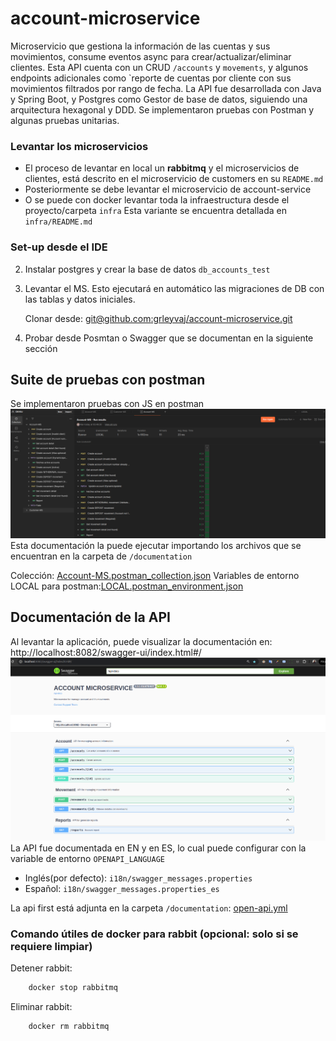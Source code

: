 # account-microservice
Microservicio que gestiona la información de las cuentas y sus movimientos, consume eventos async para crear/actualizar/eliminar clientes.
Esta API cuenta con un CRUD `/accounts` y `movements`, y algunos endpoints adicionales como `reporte de cuentas por cliente con sus movimientos filtrados por rango de fecha.
La API fue desarrollada con Java y Spring Boot, y Postgres como Gestor de base de datos, siguiendo una arquitectura hexagonal y DDD.
Se implementaron pruebas con Postman y algunas pruebas unitarias.

### Levantar los microservicios
- El proceso de levantar en local un **rabbitmq** y el microservicios de clientes, está descrito en el microservicio de customers en su `README.md`
- Posteriormente se debe levantar el microservicio de account-service
- O se puede con docker levantar toda la infraestructura desde el proyecto/carpeta `infra`
  Esta variante se encuentra detallada en `infra/README.md`

### Set-up desde el IDE
2. Instalar postgres y crear la base de datos `db_accounts_test`

3. Levantar el MS. Esto ejecutará en automático las migraciones de DB con las tablas y datos iniciales.

    Clonar desde:
   [git@github.com:grleyvaj/account-microservice.git](git@github.com:grleyvaj/account-microservice.git)

4. Probar desde Posmtan o Swagger que se documentan en la siguiente sección

## Suite de pruebas con postman
Se implementaron pruebas con JS en postman
![postman-suite.png](docuementation/postman-suite.png)
Esta documentación la puede ejecutar importando los archivos que se encuentran en la carpeta de `/documentation`

Colección:
[Account-MS.postman_collection.json](docuementation/Account-MS.postman_collection.json)
Variables de entorno LOCAL para postman:[LOCAL.postman_environment.json](docuementation/LOCAL.postman_environment.json)

## Documentación de la API
Al levantar la aplicación, puede visualizar la documentación en: http://localhost:8082/swagger-ui/index.html#/
![Swagger.png](docuementation/swagger.png)
La API fue documentada en EN y en ES, lo cual puede configurar con la variable de entorno `OPENAPI_LANGUAGE`
- Inglés(por defecto): `i18n/swagger_messages.properties`
- Español: `i18n/swagger_messages.properties_es`

La api first está adjunta en la carpeta `/documentation`: [open-api.yml](docuementation/open-api.yml)

### Comando útiles de docker para rabbit (opcional: solo si se requiere limpiar)
Detener rabbit:
```bash
    docker stop rabbitmq
```
Eliminar rabbit:
```bash
    docker rm rabbitmq
```
